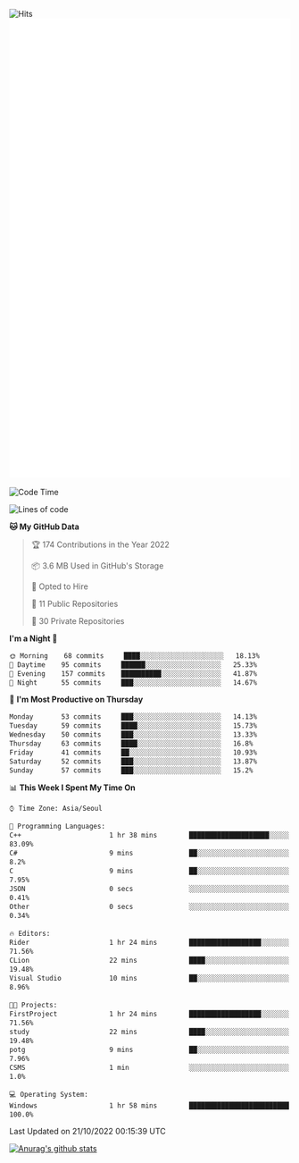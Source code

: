 ![Hits](https://hits.seeyoufarm.com/api/count/incr/badge.svg?url=https%3A%2F%2Fgithub.com%2Fkokose1234&count_bg=%2379C83D&title_bg=%23555555&icon=apple.svg&icon_color=%23E7E7E7&title=hits&edge_flat=false)
<br/>
![Metrics](https://github.com/kokose1234/kokose1234/blob/main/github-metrics.svg)

<!--START_SECTION:waka-->
![Code Time](http://img.shields.io/badge/Code%20Time-701%20hrs%2036%20mins-blue)

![Lines of code](https://img.shields.io/badge/From%20Hello%20World%20I%27ve%20Written-902%20Thousand%20lines%20of%20code-blue)

**🐱 My GitHub Data** 

> 🏆 174 Contributions in the Year 2022
 > 
> 📦 3.6 MB Used in GitHub's Storage 
 > 
> 💼 Opted to Hire
 > 
> 📜 11 Public Repositories 
 > 
> 🔑 30 Private Repositories  
 > 
**I'm a Night 🦉** 

```text
🌞 Morning    68 commits     ████░░░░░░░░░░░░░░░░░░░░░   18.13% 
🌆 Daytime    95 commits     ██████░░░░░░░░░░░░░░░░░░░   25.33% 
🌃 Evening    157 commits    ██████████░░░░░░░░░░░░░░░   41.87% 
🌙 Night      55 commits     ███░░░░░░░░░░░░░░░░░░░░░░   14.67%

```
📅 **I'm Most Productive on Thursday** 

```text
Monday       53 commits     ███░░░░░░░░░░░░░░░░░░░░░░   14.13% 
Tuesday      59 commits     ████░░░░░░░░░░░░░░░░░░░░░   15.73% 
Wednesday    50 commits     ███░░░░░░░░░░░░░░░░░░░░░░   13.33% 
Thursday     63 commits     ████░░░░░░░░░░░░░░░░░░░░░   16.8% 
Friday       41 commits     ██░░░░░░░░░░░░░░░░░░░░░░░   10.93% 
Saturday     52 commits     ███░░░░░░░░░░░░░░░░░░░░░░   13.87% 
Sunday       57 commits     ███░░░░░░░░░░░░░░░░░░░░░░   15.2%

```


📊 **This Week I Spent My Time On** 

```text
⌚︎ Time Zone: Asia/Seoul

💬 Programming Languages: 
C++                      1 hr 38 mins        ████████████████████░░░░░   83.09% 
C#                       9 mins              ██░░░░░░░░░░░░░░░░░░░░░░░   8.2% 
C                        9 mins              ██░░░░░░░░░░░░░░░░░░░░░░░   7.95% 
JSON                     0 secs              ░░░░░░░░░░░░░░░░░░░░░░░░░   0.41% 
Other                    0 secs              ░░░░░░░░░░░░░░░░░░░░░░░░░   0.34%

🔥 Editors: 
Rider                    1 hr 24 mins        ██████████████████░░░░░░░   71.56% 
CLion                    22 mins             ████░░░░░░░░░░░░░░░░░░░░░   19.48% 
Visual Studio            10 mins             ██░░░░░░░░░░░░░░░░░░░░░░░   8.96%

🐱‍💻 Projects: 
FirstProject             1 hr 24 mins        ██████████████████░░░░░░░   71.56% 
study                    22 mins             ████░░░░░░░░░░░░░░░░░░░░░   19.48% 
potg                     9 mins              ██░░░░░░░░░░░░░░░░░░░░░░░   7.96% 
CSMS                     1 min               ░░░░░░░░░░░░░░░░░░░░░░░░░   1.0%

💻 Operating System: 
Windows                  1 hr 58 mins        █████████████████████████   100.0%

```


 Last Updated on 21/10/2022 00:15:39 UTC
<!--END_SECTION:waka-->

[![Anurag's github stats](https://github-readme-stats.vercel.app/api?username=kokose1234&theme=dracula)](https://github.com/anuraghazra/github-readme-stats)



	
